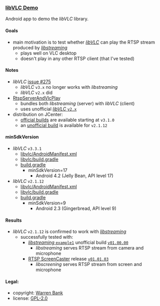 ### [libVLC Demo](https://github.com/warren-bank/Android-libVLC-Demo)

Android app to demo the _libVLC_ library.

#### Goals

* main motivation is to test whether [_libVLC_](https://code.videolan.org/videolan/vlc-android) can play the RTSP stream produced by [_libstreaming_](https://github.com/fyhertz/libstreaming)
  - plays well on VLC desktop
  - doesn't play in any other RTSP client (that I've tested)

#### Notes

* _libVLC_ [issue &num;275](https://code.videolan.org/videolan/vlc-android/-/issues/275)
  - _libVLC_ `v3.x` no longer works with _libstreaming_
  - _libVLC_ `v2.x` did
* [RtspServerAndVlcPlay](https://github.com/wobiancao/RtspServerAndVlcPlay)
  - bundles both _libstreaming_ (server) with _libVLC_ (client)
  - uses unofficial [_libVLC_ `v2.x`](https://github.com/mrmaffen/vlc-android-sdk)
* distribution on JCenter:
  - [official builds](https://mvnrepository.com/artifact/org.videolan.android/libvlc-all?repo=jcenter) are available starting at `v3.1.0`
  - an [unofficial build](https://mvnrepository.com/artifact/de.mrmaffen/libvlc-android) is available for `v2.1.12`

#### minSdkVersion

* _libVLC_ `v3.3.1`
  - [libvlc/AndroidManifest.xml](https://code.videolan.org/videolan/vlc-android/-/blob/3.3.1/libvlc/AndroidManifest.xml)
  - [libvlc/build.gradle](https://code.videolan.org/videolan/vlc-android/-/blob/3.3.1/libvlc/build.gradle)
  - [build.gradle](https://code.videolan.org/videolan/vlc-android/-/blob/3.3.1/build.gradle)
    * minSdkVersion=17
      - Android 4.2 (Jelly Bean, API level 17)
* _libVLC_ `v2.1.12`
  - [libvlc/AndroidManifest.xml](https://code.videolan.org/videolan/vlc-android/-/blob/2.1.12/libvlc/AndroidManifest.xml)
  - [libvlc/build.gradle](https://code.videolan.org/videolan/vlc-android/-/blob/2.1.12/libvlc/build.gradle)
  - [build.gradle](https://code.videolan.org/videolan/vlc-android/-/blob/2.1.12/build.gradle)
    * minSdkVersion=9
      - Android 2.3 (Gingerbread, API level 9)

#### Results

* _libVLC_ `v2.1.12` is confirmed to work with [_libstreaming_](https://github.com/fyhertz/libstreaming)
  - successfully tested with:
    * [_libstreaming_ `example1`](https://github.com/fyhertz/libstreaming-examples/tree/master/example1) unofficial build [`v01.00.00`](https://github.com/warren-bank/Android-libraries/releases/tag/fyhertz%2Flibstreaming-examples%2Fv01.00.00)
      - _libstreaming_ serves RTSP stream from camera and microphone
    * [RTSP ScreenCaster](https://github.com/warren-bank/Android-RTSP-ScreenCaster) release [`v01.01.03`](https://github.com/warren-bank/Android-RTSP-ScreenCaster/releases/tag/v01.01.03)
      - _libscreening_ serves RTSP stream from screen and microphone

#### Legal:

* copyright: [Warren Bank](https://github.com/warren-bank)
* license: [GPL-2.0](https://www.gnu.org/licenses/old-licenses/gpl-2.0.txt)

